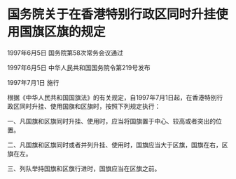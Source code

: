 # 国务院关于在香港特别行政区同时升挂使用国旗区旗的规定

1997年6月5日 国务院第58次常务会议通过

1997年6月5日 中华人民共和国国务院令第219号发布

1997年7月1日 施行

<!-- INFO END -->

根据《中华人民共和国国旗法》的有关规定，自1997年7月1日起，在香港特别行政区同时升挂、使用国旗和区旗时，按照下列规定执行：

一、凡国旗和区旗同时升挂、使用时，应当将国旗置于中心、较高或者突出的位置。

二、凡国旗和区旗同时或者并列升挂、使用时，国旗应当大于区旗，国旗在右，区旗在左。

三、列队举持国旗和区旗行进时，国旗应当在区旗之前。